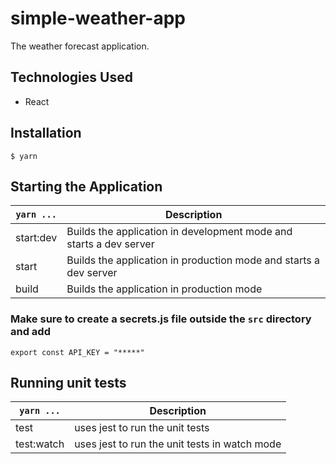 # simple-weather-app

The weather forecast application.

## Technologies Used

- React

## Installation

```
$ yarn
```

## Starting the Application

| `yarn ...` | Description                                                        |
| ---------- | ------------------------------------------------------------------ |
| start:dev  | Builds the application in development mode and starts a dev server |
| start      | Builds the application in production mode and starts a dev server  |
| build      | Builds the application in production mode                          |

### Make sure to create a secrets.js file outside the `src` directory and add

```
export const API_KEY = "*****"
```

## Running unit tests

| `yarn ...` | Description                                   |
| ---------- | --------------------------------------------- |
| test       | uses jest to run the unit tests               |
| test:watch | uses jest to run the unit tests in watch mode |
